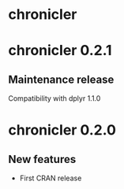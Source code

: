 # chronicler

# chronicler 0.2.1

## Maintenance release

Compatibility with dplyr 1.1.0

# chronicler 0.2.0

## New features

* First CRAN release
